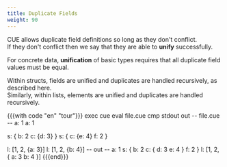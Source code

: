 ```yaml
---
title: Duplicate Fields
weight: 90
---
```


CUE allows duplicate field definitions so long as they don't conflict.\
If they don't conflict then we say that they are able to **unify**
successfully.

For concrete data, **unification** of basic types requires that all duplicate
field values must be equal.

Within structs, fields are unified and duplicates are handled recursively, as
described here.\
Similarly, within lists, elements are unified and duplicates are handled
recursively.
<!-- ([we discuss open-ended lists later](/language-guide/data/lists/).) -->

{{{with code "en" "tour"}}}
exec cue eval file.cue
cmp stdout out
-- file.cue --
a: 1
a: 1

s: {
	b: 2
	c: {d: 3}
}
s: {
	c: {e: 4}
	f: 2
}

l: [1, 2, {a: 3}]
l: [1, 2, {b: 4}]
-- out --
a: 1
s: {
    b: 2
    c: {
        d: 3
        e: 4
    }
    f: 2
}
l: [1, 2, {
    a: 3
    b: 4
}]
{{{end}}}
